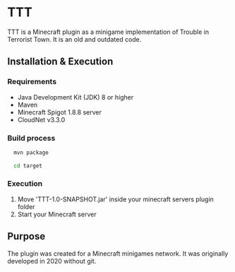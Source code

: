 # TTT

TTT is a Minecraft plugin as a minigame implementation of Trouble in Terrorist Town. It is an old and outdated code.

## Installation & Execution
### Requirements
- Java Development Kit (JDK) 8 or higher
- Maven
- Minecraft Spigot 1.8.8 server
- CloudNet v3.3.0

### Build process
```bash
  mvn package
  
  cd target
  ```

### Execution
1. Move 'TTT-1.0-SNAPSHOT.jar' inside your minecraft servers plugin folder
2. Start your Minecraft server

## Purpose
The plugin was created for a Minecraft minigames network.
It was originally developed in 2020 without git.
